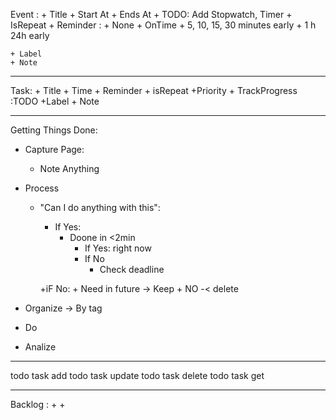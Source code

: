 Event :
    + Title
    + Start At 
    + Ends At
    + TODO: Add Stopwatch, Timer
    + IsRepeat
    + Reminder : + None
                + OnTime
                + 5, 10, 15, 30 minutes early
                + 1 h 
                24h early

    + Label
    + Note

---

Task:
    + Title 
    + Time
    + Reminder
    + isRepeat
    +Priority
    + TrackProgress :TODO
    +Label 
    + Note

---

Getting Things Done:
+ Capture Page:
    + Note Anything
+ Process
    + "Can I do anything with this":
        + If Yes:
            + Doone in <2min
                + If Yes: right now
                + If No 
                    + Check deadline

        +iF No:
            + Need in future -> Keep
            + NO -< delete

+ Organize -> By tag

+ Do 
+ Analize

---
todo task add 
todo task update
todo task delete
todo task get


---

Backlog :
+ 
+

